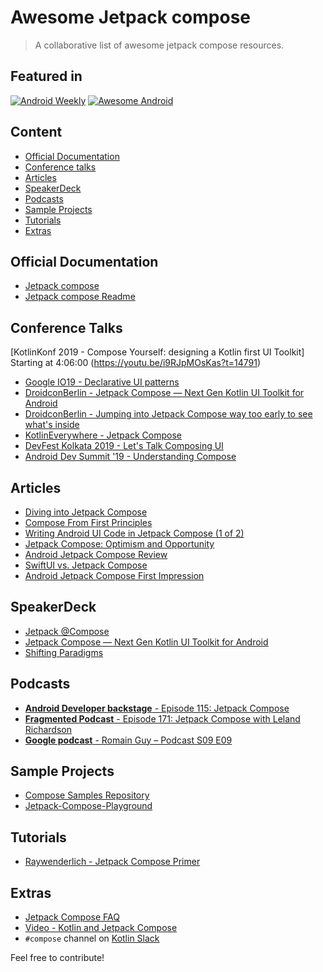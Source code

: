 # Awesome Jetpack compose
> A collaborative list of awesome jetpack compose resources.

## Featured in
[![Android Weekly](https://img.shields.io/badge/Android%20Weekly-378-blue)](https://androidweekly.net/issues/issue-378)
[![Awesome Android](https://img.shields.io/badge/Awesome%20Android-169-green)](https://android.libhunt.com/newsletter/169)

## Content
- [Official Documentation](#Official-Documentation)
- [Conference talks](#Conference-talks)
- [Articles](#Articles) 
- [SpeakerDeck](#SpeakerDeck)
- [Podcasts](#Podcasts)
- [Sample Projects](#Sample-Projects)
- [Tutorials](#Tutorials)
- [Extras](#Extras)

## Official Documentation
- [Jetpack compose](https://developer.android.com/jetpack/compose)
- [Jetpack compose Readme](https://android.googlesource.com/platform/frameworks/support/+/refs/heads/androidx-master-dev/ui/README.md)

## Conference Talks
 [KotlinKonf 2019 - Compose Yourself: designing a Kotlin first UI Toolkit] Starting at 4:06:00 (https://youtu.be/i9RJpMOsKas?t=14791)
- [Google IO19 - Declarative UI patterns](https://youtu.be/VsStyq4Lzxo)
- [DroidconBerlin - Jetpack Compose — Next Gen Kotlin UI Toolkit for Android](https://www.droidcon.com/media-detail?video=353079951)
- [DroidconBerlin -  Jumping into Jetpack Compose way too early to see what's inside](https://www.droidcon.com/media-detail?video=352686988)
- [KotlinEverywhere - Jetpack Compose](https://www.youtube.com/watch?v=I5zRmCheVVg)
- [DevFest Kolkata 2019 - Let's Talk Composing UI](https://www.youtube.com/watch?v=kfNC-MKAGzc)
- [Android Dev Summit '19 - Understanding Compose](https://youtu.be/Q9MtlmmN4Q0)

## Articles
- [Diving into Jetpack Compose](https://medium.com/q42-engineering/android-jetpack-compose-895b7fd04bf4)
- [Compose From First Principles](http://intelligiblebabble.com/compose-from-first-principles/)
- [Writing Android UI Code in Jetpack Compose (1 of 2)](https://www.rivu.dev/writing-android-ui-code-in-jetpack-compose/)
- [Jetpack Compose: Optimism and Opportunity](https://commonsware.com/blog/2019/06/04/jetpack-compose-optimism-opportunity.html)
- [Android Jetpack Compose Review](https://blog.karumi.com/android-jetpack-compose-review/)
- [SwiftUI vs. Jetpack Compose](https://quickbirdstudios.com/blog/swiftui-vs-android-jetpack-compose/)
- [Android Jetpack Compose First Impression](https://weekly-geekly.github.io/articles/461101/index.html)

## SpeakerDeck
- [Jetpack @Compose](https://speakerdeck.com/ragunathjawahar/jetpack-compose-next-gen-kotlin-ui-toolkit-for-android)
- [Jetpack Compose — Next Gen Kotlin UI Toolkit for Android](https://speakerdeck.com/ragunathjawahar/jetpack-compose-next-gen-kotlin-ui-toolkit-for-android-7f94e1f2-d99c-427c-a09e-e0d219d1aa22)
- [Shifting Paradigms](https://speakerdeck.com/ragunathjawahar/shifting-paradigms)

## Podcasts
- [**Android Developer backstage** - Episode 115: Jetpack Compose](http://androidbackstage.blogspot.com/2019/06/episode-115-jetpack-compose.html)
- [**Fragmented Podcast** - Episode 171: Jetpack Compose with Leland Richardson](https://fragmentedpodcast.com/episodes/172/)
- [**Google podcast** - Romain Guy – Podcast S09 E09](https://podcasts.google.com/?feed=aHR0cHM6Ly93d3cucmF5d2VuZGVybGljaC5jb20vY2F0ZWdvcnkvcG9kY2FzdC9mZWVk&episode=aHR0cHM6Ly93d3cucmF5d2VuZGVybGljaC5jb20vP3A9MjMxMjI0&hl=en-IN&ep=6&at=1567914736470)

## Sample Projects
- [Compose Samples Repository](https://github.com/android/compose-samples)
- [Jetpack-Compose-Playground](https://github.com/Foso/Jetpack-Compose-Playground)

## Tutorials
- [Raywenderlich - Jetpack Compose Primer](https://www.raywenderlich.com/3604589-jetpack-compose-primer/lessons/1)

## Extras
- [Jetpack Compose FAQ](https://github.com/Mishkun/jetpack-compose-faq)
- [Video - Kotlin and Jetpack Compose](https://www.youtube.com/watch?v=KjQU_QrlbEI)
- `#compose` channel on [Kotlin Slack](https://surveys.jetbrains.com/s3/kotlin-slack-sign-up)

Feel free to contribute!
